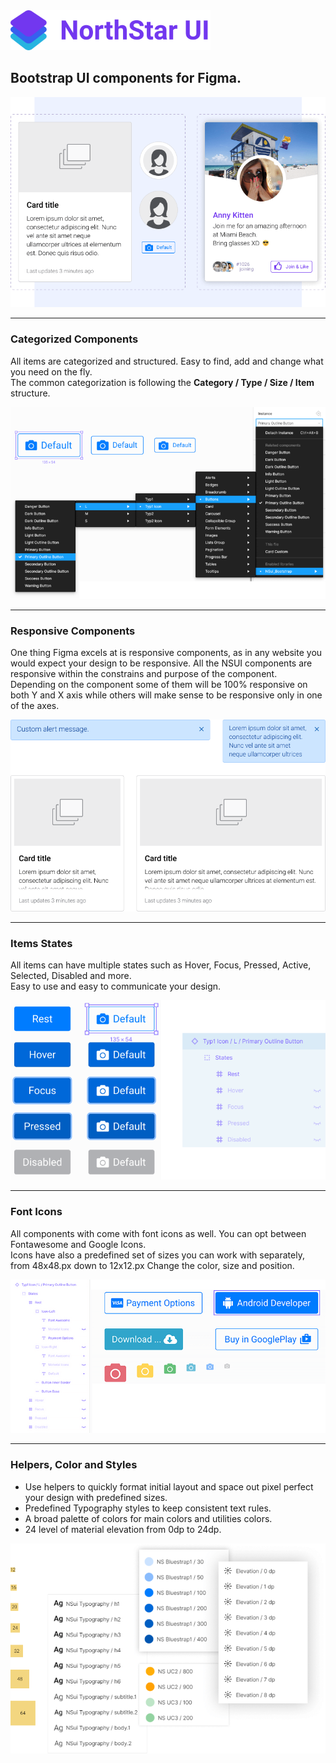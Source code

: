 <img src="https://github.com/sg1asgard/northstarui/blob/master/logo-nsui-v2.svg" height="64" alt="NorthStarUI" />
<h2>Bootstrap UI components for Figma.</h2>


<img src="https://github.com/sg1asgard/northstarui/blob/master/demo-asset-header2.png" />
<hr />

### Categorized Components
<p>All items are categorized and structured. Easy to find, add and change what you need on the fly.
  <br />
  The common categorization is following the <b>Category / Type / Size / Item</b> structure.</p>

<img src="https://github.com/sg1asgard/northstarui/blob/master/components-groups.png" />

<hr />

### Responsive Components
<p>One thing Figma excels at is responsive components, as in any website you would expect your design to be responsive. All the NSUI components are responsive within the constrains and purpose of the component.<br />
Depending on the component some of them will be 100% responsive on both Y and X axis while others will make sense to be responsive only in one of the axes.</p>
<img src="https://github.com/sg1asgard/northstarui/blob/master/responsive-components.png" />
<hr />

### Items States
<p>All items can have multiple states such as Hover, Focus, Pressed, Active, Selected, Disabled and more.
  <br />
Easy to use and easy to communicate your design.</p>
<img src="https://github.com/sg1asgard/northstarui/blob/master/items-states.png" />
<hr />

### Font Icons
<p>All components with come with font icons as well. You can opt between Fontawesome and Google Icons.
  <br />
Icons have also a predefined set of sizes you can work with separately, from 48x48.px down to 12x12.px
Change the color, size and position.</p>
<img src="https://github.com/sg1asgard/northstarui/blob/master/icons-options.png" />
<hr />

### Helpers, Color and Styles
<ul>
  <li>Use helpers to quickly format initial layout and space out pixel perfect your design with predefined sizes.</li>
  <li>Predefined Typography styles to keep consistent text rules.</li>
  <li>A broad palette of colors for main colors and utilities colors.</li>
  <li>24 level of material elevation from 0dp to 24dp.</li>
 </ul>
<img src="https://github.com/sg1asgard/northstarui/blob/master/utilities-styles.png" />
